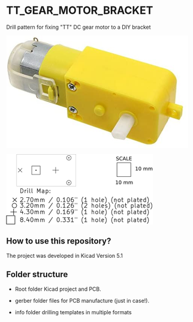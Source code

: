 # TT_GEAR_MOTOR_BRACKET

Drill pattern for fixing "TT" DC gear motor to a DIY bracket

![imagen](/info/TTgearmotor.jpg)

![imagen](/info/TT_GEAR_MOTOR_BRACKET_drl_map.png
)
## How to use this repository?

The project was developed in Kicad Version 5.1

## Folder structure

* Root folder Kicad project and PCB.

* gerber folder files for PCB manufacture (just in case!).

* info folder drilling templates in multiple formats
